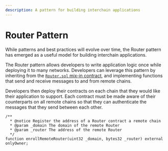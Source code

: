 ```yaml
---
description: A pattern for building interchain applications
---
```


# Router Pattern

While patterns and best practices will evolve over time, the Router pattern has emerged as a useful model for building interchain applications.

The Router pattern allows developers to write application logic once while deploying it to many networks. Developers can leverage this pattern by inheriting from the [`Router.sol` mix-in contract](https://github.com/abacus-network/abacus-monorepo/blob/main/solidity/app/contracts/Router.sol), and implementing functions that send and receive messages to and from remote chains.

Developers then deploy their contracts on each chain that they would like their application to support. Each contract must be made aware of their counterparts on all remote chains so that they can authenticate the messages that they send between each other.

```solidity
/**
  * @notice Register the address of a Router contract a remote chain
  * @param _domain The domain of the remote Router
  * @param _router The address of the remote Router
  */
function enrollRemoteRouter(uint32 _domain, bytes32 _router) external onlyOwner;
```
